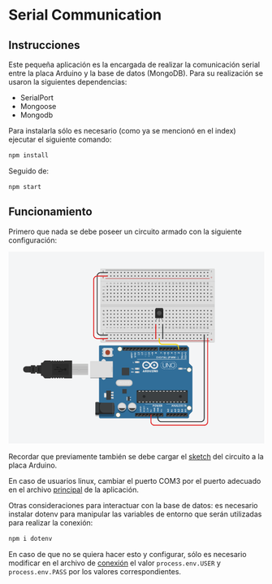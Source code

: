 # Serial Communication

## Instrucciones
Este pequeña aplicación es la encargada de realizar la comunicación serial entre la placa Arduino y la base de datos (MongoDB). Para su realización se usaron la siguientes dependencias:

* SerialPort
* Mongoose
* Mongodb

Para instalarla sólo es necesario (como ya se mencionó en el index) ejecutar el siguiente comando:

```bash
npm install
```

Seguido de:

```
npm start
```

### 

## Funcionamiento

Primero que nada se debe poseer un circuito armado con la siguiente configuración:

![Circuito armado](/images/2021-03-07-23-18-24.png)

Recordar que previamente también se debe cargar el [sketch](arduino%20sketch/sensor_temperatura_humedad.ino) del circuito a la placa Arduino.

En caso de usuarios linux, cambiar el puerto COM3 por el puerto adecuado en el archivo [principal](src/app.js) de la aplicación.

Otras consideraciones para interactuar con la base de datos: es necesario instalar dotenv para manipular las variables de entorno que serán utilizadas para realizar la conexión:

```bash
npm i dotenv
```

En caso de que no se quiera hacer esto y configurar, sólo es necesario modificar en el archivo de [conexión](src/db/mongoose.js) el valor `process.env.USER` y `process.env.PASS` por los valores correspondientes.


